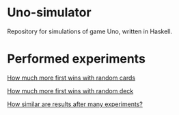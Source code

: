 # Uno-simulator
Repository for simulations of game Uno, written in Haskell.

# Performed experiments
[How much more first wins with random cards](https://github.com/Mdominykas/Uno-simulator/tree/benefit-of-starting-first)

[How much more first wins with random deck](https://github.com/Mdominykas/Uno-simulator/tree/calculations-from-game-state)

[How similar are results after many experiments?](https://github.com/Mdominykas/Uno-simulator/tree/games-until-equalibrium)
